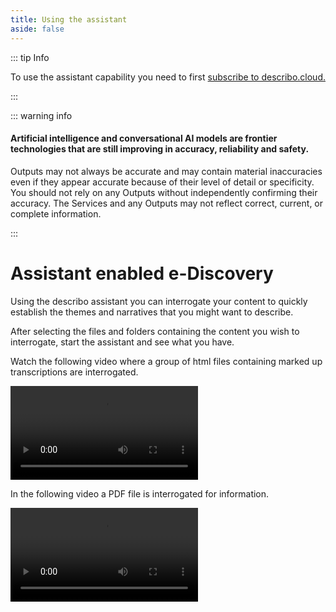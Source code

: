```yaml
---
title: Using the assistant
aside: false
---
```


::: tip Info

To use the assistant capability you need to first
[subscribe to describo.cloud.](/docs/guide/configuration/subscribe.html)

:::

::: warning info

#### Artificial intelligence and conversational AI models are frontier technologies that are still improving in accuracy, reliability and safety.

Outputs may not always be accurate and may contain material inaccuracies even if they appear
accurate because of their level of detail or specificity. You should not rely on any Outputs without
independently confirming their accuracy. The Services and any Outputs may not reflect correct,
current, or complete information.

:::

# Assistant enabled e-Discovery

Using the describo assistant you can interrogate your content to quickly establish the themes and
narratives that you might want to describe.

After selecting the files and folders containing the content you wish to interrogate, start the
assistant and see what you have.

<ImageComponent src="/images/tutorial-discover/discover1.webp"></ImageComponent>

Watch the following video where a group of html files containing marked up transcriptions are
interrogated.

<video controls>
    <source src="/images/tutorial-discover/discover2.mp4" type="video/mp4" />
</video>

In the following video a PDF file is interrogated for information.

<video controls>
    <source src="/images/tutorial-discover/discover3.mp4" type="video/mp4" />
</video>

